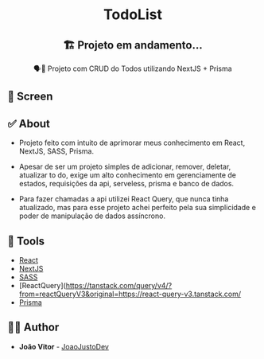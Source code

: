 <h1 align="center">
  <strong>TodoList</strong>
</h1>

<h2 align="center">
  <strong>🏗️ Projeto em andamento...</strong>
</h2>

<p align="center">
🗣👥 Projeto com CRUD do Todos utilizando NextJS + Prisma
</p>

## 🎨 Screen

<h3 align="center">

</h3>

## ✅ About

- Projeto feito com intuito de aprimorar meus conhecimento em React, NextJS, SASS, Prisma.

- Apesar de ser um projeto simples de adicionar, remover, deletar, atualizar to do, exige um alto conhecimento em gerenciamente de estados, requisições da api, serveless, prisma e banco de dados.

- Para fazer chamadas a api utilizei React Query, que nunca tinha atualizado, mas para esse projeto achei perfeito pela sua simplicidade e poder de manipulação de dados assíncrono.

## 🧰 Tools

- [React](https://reactjs.org/)
- [NextJS](https://nextjs.org/)
- [SASS](https://sass-lang.com/)
- [ReactQuery](https://tanstack.com/query/v4/?from=reactQueryV3&original=https://react-query-v3.tanstack.com/
- [Prisma](https://www.prisma.io/)

## 🙋‍♂️ Author

- **João Vitor** - [JoaoJustoDev](https://github.com/joaojustodev)
